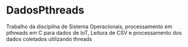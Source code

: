 # DadosPthreads
Trabalho da discipilna de Sistema Operacionais, processamento em pthreads em C para dados de IoT, Leitura de CSV e processamento dos dados coletados utilizando threads
